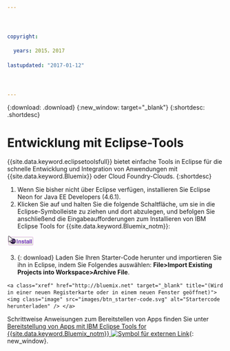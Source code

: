 ```yaml
---



copyright:

  years: 2015，2017

lastupdated: "2017-01-12"



---
```


{:download: .download}
{:new_window: target="_blank"}
{:shortdesc: .shortdesc}

# Entwicklung mit Eclipse-Tools

{{site.data.keyword.eclipsetoolsfull}} bietet einfache Tools in Eclipse für die schnelle Entwicklung und Integration von Anwendungen mit {{site.data.keyword.Bluemix}} oder Cloud Foundry-Clouds.
{:shortdesc}

  1. Wenn Sie bisher nicht über Eclipse verfügen, installieren Sie Eclipse Neon for Java EE Developers (4.6.1).
  2. Klicken Sie auf und halten Sie die folgende Schaltfläche, um sie in die Eclipse-Symbolleiste zu ziehen und dort abzulegen, und befolgen Sie anschließend die Eingabeaufforderungen zum Installieren von IBM Eclipse Tools for {{site.data.keyword.Bluemix_notm}}:

   [![Ziehen und Ablegen in aktiven Eclipse Neon-Arbeitsbereich zum Installieren von IBM Eclipse Tools for {{site.data.keyword.Bluemix_notm}}](images/installbutton.png)](http://marketplace.eclipse.org/marketplace-client-intro?mpc_install=1774120)

  3. {: download} Laden Sie Ihren Starter-Code herunter und importieren Sie ihn in Eclipse, indem Sie Folgendes auswählen: **File>Import Existing Projects into Workspace>Archive File**.

    <a class="xref" href="http://bluemix.net" target="_blank" title="(Wird in einer neuen Registerkarte oder in einem neuen Fenster geöffnet)"><img class="image" src="images/btn_starter-code.svg" alt="Startercode herunterladen" /> </a>

Schrittweise Anweisungen zum Bereitstellen von Apps finden Sie unter [Bereitstellung von Apps mit IBM Eclipse Tools for {{site.data.keyword.Bluemix_notm}} ![Symbol für externen Link](../icons/launch-glyph.svg)](/docs/manageapps/eclipsetools/eclipsetools.html#eclipsetools){: new_window}.
